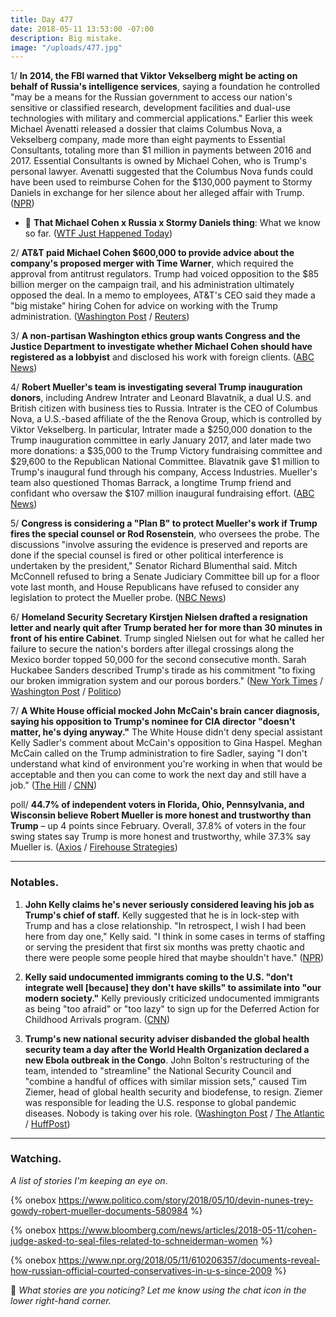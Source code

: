 ```yaml
---
title: Day 477
date: 2018-05-11 13:53:00 -07:00
description: Big mistake.
image: "/uploads/477.jpg"
---
```


1/ **In 2014, the FBI warned that Viktor Vekselberg might be acting on behalf of Russia's intelligence services**, saying a foundation he controlled "may be a means for the Russian government to access our nation's sensitive or classified research, development facilities and dual-use technologies with military and commercial applications." Earlier this week Michael Avenatti released a dossier that claims Columbus Nova, a Vekselberg company, made more than eight payments to Essential Consultants, totaling more than $1 million in payments between 2016 and 2017. Essential Consultants is owned by Michael Cohen, who is Trump's personal lawyer. Avenatti suggested that the Columbus Nova funds could have been used to reimburse Cohen for the $130,000 payment to Stormy Daniels in exchange for her silence about her alleged affair with Trump. ([NPR](https://www.npr.org/2018/05/11/610381368/fbi-warned-of-russian-intelligence-links-to-oligarch-in-cohen-payment-allegation))

* 🚨 **That Michael Cohen x Russia x Stormy Daniels thing**: What we know so far. ([WTF Just Happened Today](https://talk.whatthefuckjusthappenedtoday.com/t/that-michael-cohen-x-russia-x-stormy-daniels-thing/3289))

2/ **AT&T paid Michael Cohen $600,000 to provide advice about the company's proposed merger with Time Warner**, which required the approval from antitrust regulators. Trump had voiced opposition to the $85 billion merger on the campaign trail, and his administration ultimately opposed the deal. In a memo to employees, AT&T's CEO said they made a "big mistake" hiring Cohen for advice on working with the Trump administration. ([Washington Post](https://www.washingtonpost.com/politics/cohens-600000-deal-with-atandt-specified-he-would-advise-on-time-warner-merger-internal-company-records-show/2018/05/10/cd541ae0-5468-11e8-a551-5b648abe29ef_story.html?noredirect=on&utm_term=.95bd49778472) / [Reuters](https://www.reuters.com/article/us-usa-trump-daniels-at-t-exclusive/exclusive-att-ceo-says-hiring-trump-lawyer-was-big-mistake-memo-idUSKBN1IC1L6))

3/ **A non-partisan Washington ethics group wants Congress and the Justice Department to investigate whether Michael Cohen should have registered as a lobbyist** and disclosed his work with foreign clients. ([ABC News](https://abcnews.go.com/Politics/watchdog-group-doj-probe-trump-lawyer-violated-lobbying/story?id=55078729))

4/ **Robert Mueller's team is investigating several Trump inauguration donors**, including Andrew Intrater and Leonard Blavatnik, a dual U.S. and British citizen with business ties to Russia. Intrater is the CEO of Columbus Nova, a U.S.-based affiliate of the the Renova Group, which is controlled by Viktor Vekselberg. In particular, Intrater made a $250,000 donation to the Trump inauguration committee in early January 2017, and later made two more donations: a $35,000 to the Trump Victory fundraising committee and $29,600 to the Republican National Committee. Blavatnik gave $1 million to Trump's inaugural fund through his company, Access Industries. Mueller's team also questioned Thomas Barrack, a longtime Trump friend and confidant who oversaw the $107 million inaugural fundraising effort. ([ABC News](https://abcnews.go.com/Politics/exclusive-special-counsel-probing-donations-foreign-connections-trump/story?id=55054482))

5/ **Congress is considering a "Plan B" to protect Mueller's work if Trump fires the special counsel or Rod Rosenstein**, who oversees the probe. The discussions "involve assuring the evidence is preserved and reports are done if the special counsel is fired or other political interference is undertaken by the president," Senator Richard Blumenthal said. Mitch McConnell refused to bring a Senate Judiciary Committee bill up for a floor vote last month, and House Republicans have refused to consider any legislation to protect the Mueller probe. ([NBC News](https://www.nbcnews.com/politics/congress/lawmakers-weigh-plan-b-protect-mueller-s-work-n873241))

6/ **Homeland Security Secretary Kirstjen Nielsen drafted a resignation letter and nearly quit after Trump berated her for more than 30 minutes in front of his entire Cabinet**. Trump singled Nielsen out for what he called her failure to secure the nation's borders after illegal crossings along the Mexico border topped 50,000 for the second consecutive month. Sarah Huckabee Sanders described Trump's tirade as his commitment "to fixing our broken immigration system and our porous borders." ([New York Times](https://www.nytimes.com/2018/05/10/us/politics/trump-homeland-security-secretary-resign.html) / [Washington Post](https://www.washingtonpost.com/world/national-security/trump-unloads-on-homeland-security-secretary-in-lengthy-immigration-tirade/2018/05/10/f0ded152-54a0-11e8-9c91-7dab596e8252_story.html) / [Politico](https://www.politico.com/story/2018/05/10/nielsen-trump-resignation-532193))

7/ **A White House official mocked John McCain's brain cancer diagnosis, saying his opposition to Trump's nominee for CIA director "doesn't matter, he's dying anyway."** The White House didn't deny special assistant Kelly Sadler's comment about McCain's opposition to Gina Haspel. Meghan McCain called on the Trump administration to fire Sadler, saying "I don't understand what kind of environment you're working in when that would be acceptable and then you can come to work the next day and still have a job." ([The Hill](http://thehill.com/homenews/administration/387182-white-house-official-mocked-dying-mccain-at-internal-meeting) / [CNN](https://www.cnn.com/2018/05/11/politics/meghan-mccain-father-white-house-aide-mccain/index.html))

poll/ **44.7% of independent voters in Florida, Ohio, Pennsylvania, and Wisconsin believe Robert Mueller is more honest and trustworthy than Trump** – up 4 points since February. Overall, 37.8% of voters in the four swing states say Trump is more honest and trustworthy, while 37.3% say Mueller is. ([Axios](https://www.axios.com/first-look-mueller-gains-credibility-among-swing-voters-1526032725-9eda4a00-373c-4b12-83d0-e000c4f18caa.html) / [Firehouse Strategies](http://firehousestrategies.com/new-firehouse-optimus-survey-independents-find-mueller-trustworthy-trump/))

---

### Notables.

1. **John Kelly claims he's never seriously considered leaving his job as Trump's chief of staff.** Kelly suggested that he is in lock-step with Trump and has a close relationship. "In retrospect, I wish I had been here from day one," Kelly said. "I think in some cases in terms of staffing or serving the president that first six months was pretty chaotic and there were people some people hired that maybe shouldn't have." ([NPR](https://www.npr.org/2018/05/10/609478998/john-kelly-despite-times-of-deep-frustration-no-regrets-taking-white-house-job))

2. **Kelly said undocumented immigrants coming to the U.S. "don't integrate well \[because\] they don't have skills" to assimilate into "our modern society."** Kelly previously criticized undocumented immigrants as being "too afraid" or "too lazy" to sign up for the Deferred Action for Childhood Arrivals program. ([CNN](https://www.cnn.com/2018/05/11/politics/john-kelly-immigration-education/index.html))

3. **Trump's new national security adviser disbanded the global health security team a day after the World Health Organization declared a new Ebola outbreak in the Congo**. John Bolton's restructuring of the team, intended to "streamline" the National Security Council and "combine a handful of offices with similar mission sets," caused Tim Ziemer, head of global health security and biodefense, to resign. Ziemer was responsible for leading the U.S. response to global pandemic diseases. Nobody is taking over his role. ([Washington Post](https://www.washingtonpost.com/news/to-your-health/wp/2018/05/10/top-white-house-official-in-charge-of-pandemic-response-exits-abruptly/) / [The Atlantic](https://www.theatlantic.com/health/archive/2018/05/white-house-loses-global-health-security-lead-as-a-new-ebola-outbreak-hits/560195/) / [HuffPost](https://www.huffingtonpost.com/entry/tim-ziemer-global-health-security-leaves_us_5af37dfbe4b0859d11d02290))

---

### Watching.

*A list of stories I'm keeping an eye on*.

{% onebox https://www.politico.com/story/2018/05/10/devin-nunes-trey-gowdy-robert-mueller-documents-580984 %}

{% onebox https://www.bloomberg.com/news/articles/2018-05-11/cohen-judge-asked-to-seal-files-related-to-schneiderman-women %}

{% onebox https://www.npr.org/2018/05/11/610206357/documents-reveal-how-russian-official-courted-conservatives-in-u-s-since-2009 %}

💬 *What stories are you noticing? Let me know using the chat icon in the lower right-hand corner.*
